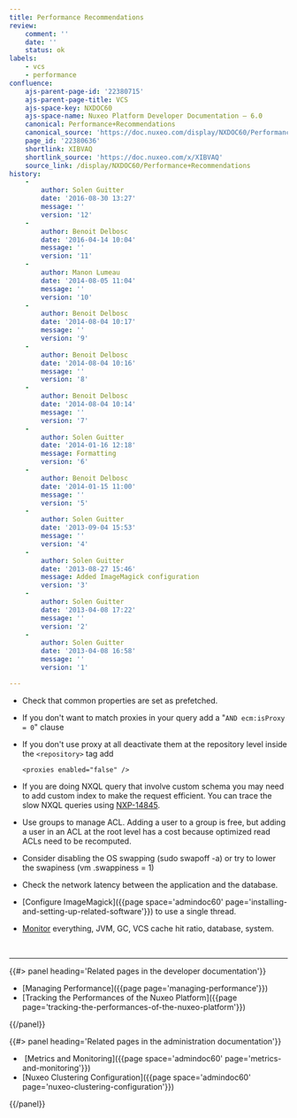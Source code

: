 ```yaml
---
title: Performance Recommendations
review:
    comment: ''
    date: ''
    status: ok
labels:
    - vcs
    - performance
confluence:
    ajs-parent-page-id: '22380715'
    ajs-parent-page-title: VCS
    ajs-space-key: NXDOC60
    ajs-space-name: Nuxeo Platform Developer Documentation — 6.0
    canonical: Performance+Recommendations
    canonical_source: 'https://doc.nuxeo.com/display/NXDOC60/Performance+Recommendations'
    page_id: '22380636'
    shortlink: XIBVAQ
    shortlink_source: 'https://doc.nuxeo.com/x/XIBVAQ'
    source_link: /display/NXDOC60/Performance+Recommendations
history:
    - 
        author: Solen Guitter
        date: '2016-08-30 13:27'
        message: ''
        version: '12'
    - 
        author: Benoit Delbosc
        date: '2016-04-14 10:04'
        message: ''
        version: '11'
    - 
        author: Manon Lumeau
        date: '2014-08-05 11:04'
        message: ''
        version: '10'
    - 
        author: Benoit Delbosc
        date: '2014-08-04 10:17'
        message: ''
        version: '9'
    - 
        author: Benoit Delbosc
        date: '2014-08-04 10:16'
        message: ''
        version: '8'
    - 
        author: Benoit Delbosc
        date: '2014-08-04 10:14'
        message: ''
        version: '7'
    - 
        author: Solen Guitter
        date: '2014-01-16 12:18'
        message: Formatting
        version: '6'
    - 
        author: Benoit Delbosc
        date: '2014-01-15 11:00'
        message: ''
        version: '5'
    - 
        author: Solen Guitter
        date: '2013-09-04 15:53'
        message: ''
        version: '4'
    - 
        author: Solen Guitter
        date: '2013-08-27 15:46'
        message: Added ImageMagick configuration
        version: '3'
    - 
        author: Solen Guitter
        date: '2013-04-08 17:22'
        message: ''
        version: '2'
    - 
        author: Solen Guitter
        date: '2013-04-08 16:58'
        message: ''
        version: '1'

---
```

<div class="outline-text-2">

*   Check that common properties are set as prefetched.
*   If you don't want to match proxies in your query add a "`AND ecm:isProxy = 0`" clause
*   If you don't use proxy at all deactivate them at the repository level inside the `<repository>` tag add

    ```
    <proxies enabled="false" />
    ```

*   If you are doing NXQL query that involve custom schema you may need to add custom index to make the request efficient. You can trace the slow NXQL queries using [NXP-14845](https://jira.nuxeo.com/browse/NXP-14845).
*   Use groups to manage ACL. Adding a user to a group is free, but adding a user in an ACL at the root level has a cost because optimized read ACLs need to be recomputed.
*   Consider disabling the OS swapping (sudo swapoff -a) or try to lower the swapiness (vm .swappiness = 1)
*   Check the network latency between the application and the database.
*   [Configure ImageMagick]({{page space='admindoc60' page='installing-and-setting-up-related-software'}}) to use a single thread.
*   [Monitor](/x/gBDF) everything, JVM, GC, VCS cache hit ratio, database, system.

&nbsp;

* * *

</div>

<div class="row" data-equalizer data-equalize-on="medium"><div class="column medium-6">{{#> panel heading='Related pages in the developer documentation'}}

*   [Managing Performance]({{page page='managing-performance'}})
*   [Tracking the Performances of the Nuxeo Platform]({{page page='tracking-the-performances-of-the-nuxeo-platform'}})

{{/panel}}</div><div class="column medium-6">{{#> panel heading='Related pages in the administration documentation'}}

*   &nbsp;[Metrics and Monitoring]({{page space='admindoc60' page='metrics-and-monitoring'}})
*   [Nuxeo Clustering Configuration]({{page space='admindoc60' page='nuxeo-clustering-configuration'}})

{{/panel}}</div></div>